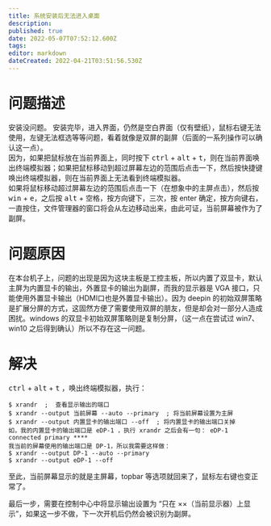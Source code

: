 ```yaml
---
title: 系统安装后无法进入桌面
description: 
published: true
date: 2022-05-07T07:52:12.600Z
tags: 
editor: markdown
dateCreated: 2022-04-21T03:51:56.530Z
---
```


# 问题描述

安装没问题。
安装完毕，进入界面，仍然是空白界面（仅有壁纸），鼠标右键无法使用，左键无法框选等等问题，看着就像是双屏的副屏（后面的一系列操作可以确认这一点）。  
因为，如果把鼠标放在当前界面上，同时按下 <kbd>ctrl</kbd> + <kbd>alt</kbd> + <kbd>t</kbd>，则在当前界面唤出终端模拟器；如果把鼠标移动到超过屏幕左边的范围后点击一下，然后按快捷键唤出终端模拟器，则在当前界面上无法看到终端模拟器。  
如果将鼠标移动超过屏幕左边的范围后点击一下（在想象中的主屏点击），然后按 <kbd>win</kbd> + <kbd>e</kbd>，之后按 <kbd>alt</kbd> + <kbd>空格</kbd>，按方向键下，三次，按 enter 确定，按方向键右，一直按住，文件管理器的窗口将会从左边移动出来，由此可证，当前屏幕被作为了副屏。  

# 问题原因

在本台机子上，问题的出现是因为这块主板是工控主板，所以内置了双显卡，默认主屏为内置显卡的输出，外置显卡的输出为副屏，而我的显示器是 VGA 接口，只能使用外置显卡输出（HDMI口也是外置显卡输出）。因为 deepin 的初始双屏策略是扩展分屏的方式，这固然方便了需要使用双屏的朋友，但是却会对一部分人造成困扰。windows 的双显卡初始双屏策略则是复制分屏，（这一点在尝试过 win7、win10 之后得到确认）所以不存在这一问题。

# 解决

<kbd>ctrl</kbd> + <kbd>alt</kbd> + <kbd>t</kbd> ，唤出终端模拟器，执行：  

```
$ xrandr  ;  查看显示输出的端口
$ xrandr --output 当前屏幕 --auto --primary  ; 将当前屏幕设置为主屏
$ xrandr --output 内置显卡的输出端口 --off  ; 将内置显卡的输出端口关掉
如，我的内置显卡的输出端口是 eDP-1 ，执行 xrandr 之后会有一句： eDP-1 connected primary ****
我当前的屏幕使用的输出端口是 DP-1，所以我需要这样做：
$ xrandr --output DP-1 --auto --primary
$ xrandr --output eDP-1 --off
```

至此，当前屏幕显示的就是主屏幕，topbar 等选项就回来了，鼠标左右键也变正常了。

最后一步，需要在控制中心中将显示输出设置为 “只在 ××（当前显示器）上显示”，如果这一步不做，下一次开机后仍然会被识别为副屏。
